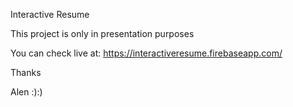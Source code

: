 Interactive Resume

This project is only in presentation purposes

You can check live at:
https://interactiveresume.firebaseapp.com/

Thanks

Alen :):)
